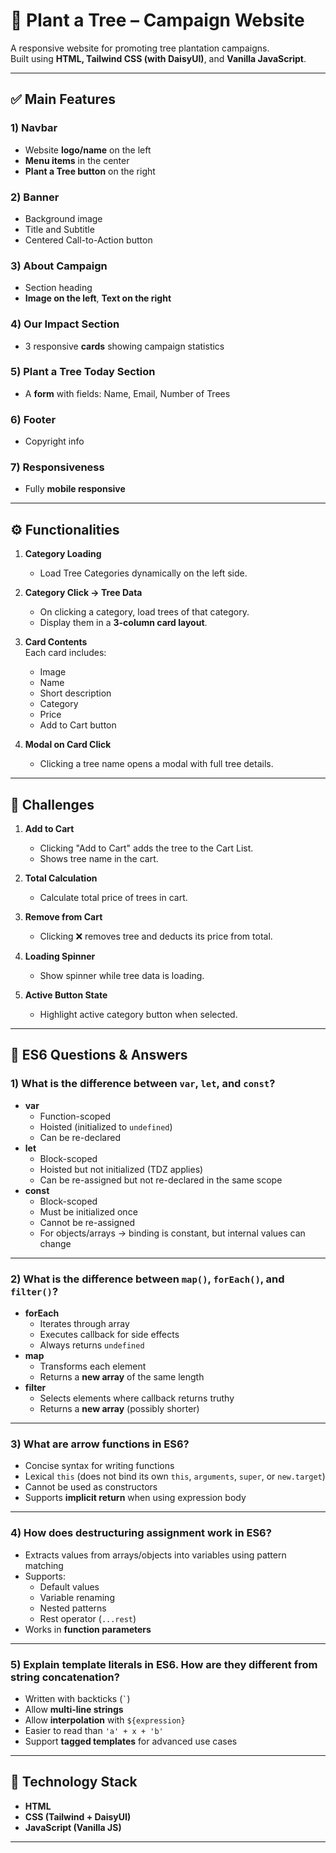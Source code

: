 # 🌱 Plant a Tree – Campaign Website

A responsive website for promoting tree plantation campaigns.  
Built using **HTML, Tailwind CSS (with DaisyUI)**, and **Vanilla JavaScript**.

---

## ✅ Main Features

### 1) Navbar
- Website **logo/name** on the left  
- **Menu items** in the center  
- **Plant a Tree button** on the right  

### 2) Banner
- Background image  
- Title and Subtitle  
- Centered Call-to-Action button  

### 3) About Campaign
- Section heading  
- **Image on the left**, **Text on the right**  

### 4) Our Impact Section
- 3 responsive **cards** showing campaign statistics  

### 5) Plant a Tree Today Section
- A **form** with fields: Name, Email, Number of Trees  

### 6) Footer
- Copyright info  

### 7) Responsiveness
- Fully **mobile responsive**  

---

## ⚙️ Functionalities

1. **Category Loading**  
   - Load Tree Categories dynamically on the left side.

2. **Category Click → Tree Data**  
   - On clicking a category, load trees of that category.  
   - Display them in a **3-column card layout**.

3. **Card Contents**  
   Each card includes:  
   - Image  
   - Name  
   - Short description  
   - Category  
   - Price  
   - Add to Cart button  

4. **Modal on Card Click**  
   - Clicking a tree name opens a modal with full tree details.  

---

## 🧪 Challenges

1. **Add to Cart**  
   - Clicking "Add to Cart" adds the tree to the Cart List.  
   - Shows tree name in the cart.  

2. **Total Calculation**  
   - Calculate total price of trees in cart.  

3. **Remove from Cart**  
   - Clicking ❌ removes tree and deducts its price from total.  

4. **Loading Spinner**  
   - Show spinner while tree data is loading.  

5. **Active Button State**  
   - Highlight active category button when selected.  

---

## 📘 ES6 Questions & Answers

### 1) What is the difference between `var`, `let`, and `const`?
- **var**
  - Function-scoped  
  - Hoisted (initialized to `undefined`)  
  - Can be re-declared  
- **let**
  - Block-scoped  
  - Hoisted but not initialized (TDZ applies)  
  - Can be re-assigned but not re-declared in the same scope  
- **const**
  - Block-scoped  
  - Must be initialized once  
  - Cannot be re-assigned  
  - For objects/arrays → binding is constant, but internal values can change  

---

### 2) What is the difference between `map()`, `forEach()`, and `filter()`?
- **forEach**
  - Iterates through array  
  - Executes callback for side effects  
  - Always returns `undefined`  
- **map**
  - Transforms each element  
  - Returns a **new array** of the same length  
- **filter**
  - Selects elements where callback returns truthy  
  - Returns a **new array** (possibly shorter)  

---

### 3) What are arrow functions in ES6?
- Concise syntax for writing functions  
- Lexical `this` (does not bind its own `this`, `arguments`, `super`, or `new.target`)  
- Cannot be used as constructors  
- Supports **implicit return** when using expression body  

---

### 4) How does destructuring assignment work in ES6?
- Extracts values from arrays/objects into variables using pattern matching  
- Supports:  
  - Default values  
  - Variable renaming  
  - Nested patterns  
  - Rest operator (`...rest`)  
- Works in **function parameters**  

---

### 5) Explain template literals in ES6. How are they different from string concatenation?
- Written with backticks (`` ` ``)  
- Allow **multi-line strings**  
- Allow **interpolation** with `${expression}`  
- Easier to read than `'a' + x + 'b'`  
- Support **tagged templates** for advanced use cases  

---

## 🧰 Technology Stack

- **HTML**  
- **CSS (Tailwind + DaisyUI)**  
- **JavaScript (Vanilla JS)**  

---